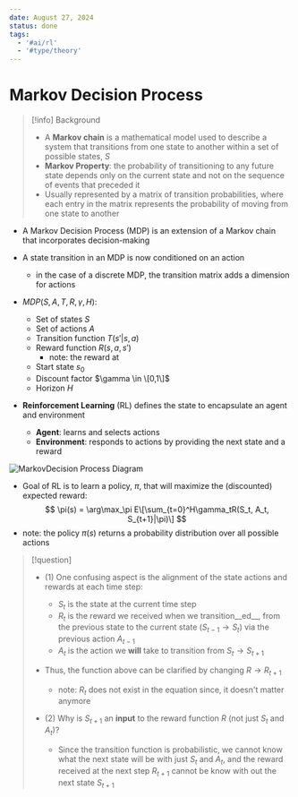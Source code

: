 ```yaml
---
date: August 27, 2024
status: done
tags:
  - '#ai/rl'
  - '#type/theory'
---
```


# Markov Decision Process

> \[!info\] Background
>
> - A __Markov chain__ is a mathematical model used to describe a system that transitions from one state to another within a set of possible states, $S$
> - __Markov Property__: the probability of transitioning to any future state depends only on the current state and not on the sequence of events that preceded it
> - Usually represented by a matrix of transition probabilities, where each entry in the matrix represents the probability of moving from one state to another

- A Markov Decision Process (MDP) is an extension of a Markov chain that incorporates decision-making

- A state transition in an MDP is now conditioned on an action

  - in the case of a discrete MDP, the transition matrix adds a dimension for actions

- $MDP(S, A, T, R, \gamma, H)$:

  - Set of states $S$
  - Set of actions $A$
  - Transition function $T(s'|s, a)$
  - Reward function $R(s, a, s')$
    - note: the reward at
  - Start state $s_0$
  - Discount factor $\gamma \in \[0,1\]$
  - Horizon $H$

- __Reinforcement Learning__ (RL) defines the state to encapsulate an agent and environment

  - __Agent__: learns and selects actions
  - __Environment__: responds to actions by providing the next state and a reward

![MarkovDecision Process Diagram](Pasted%20image%2020240821184927.png)

- Goal of RL is to learn a policy, $\pi$, that will maximize the (discounted) expected reward:
  $$
  \pi(s) = \arg\max_\pi E\[\sum_{t=0}^H\gamma_tR(S_t, A_t, S_{t+1}|\pi)\]
  $$
- note: the policy $\pi(s)$ returns a probability distribution over all possible actions

> \[!question\]
>
> - (1) One confusing aspect is the alignment of the state actions and rewards at each time step:
>
>   - $S_t$ is the state at the current time step
>   - $R_t$ is the reward we received when we transition__ed__, from the previous state to the current state ($S_{t-1}\rightarrow S_t$) via the previous action $A_{t-1}$
>   - $A_t$ is the action we __will__ take to transition from $S_t\rightarrow S_{t+1}$
>
> - Thus, the function above can be clarified by changing $R \rightarrow R_{t+1}$
>
>   - note: $R_t$ does not exist in the equation since, it doesn't matter anymore
>
> - (2) Why is $S_{t+1}$ an __input__ to the reward function $R$ (not just $S_t$ and $A_t$)?
>
>   - Since the transition function is probabilistic, we cannot know what the next state will be with just $S_t$ and $A_t$, and the reward received at the next step $R_{t+1}$ cannot be know with out the next state $S_{t+1}$
